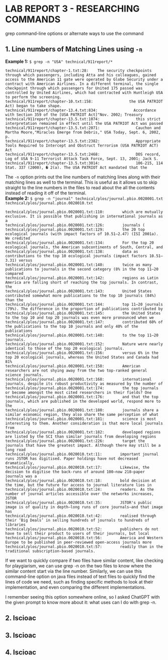 # LAB REPORT 3 - RESEARCHING COMMANDS
grep command-line options or alternate ways to use the command

## 1. Line numbers of Matching Lines using `-n`
**Example 1:**   `$ grep -n "USA" technical/911report/*`
```
technical/911report/chapter-1.txt:28:    The security checkpoints through which passengers, including Atta and his colleagues, gained access to the American 11 gate were operated by Globe Security under a contract with American Airlines. In a different terminal, the single checkpoint through which passengers for United 175 passed was controlled by United Airlines, which had contracted with Huntleigh USA to perform the screening.
technical/911report/chapter-10.txt:158:                the USA PATRIOT Act) began to take shape.
technical/911report/chapter-13.4.txt:834:                Accordance with Section 359 of the [USA PATRIOT Act]"Nov. 2002; Treasury
technical/911report/chapter-13.5.txt:1074:                this strict interpretation remained in effect until the USA PATRIOT Act was passed
technical/911report/chapter-13.5.txt:2071:                Cauchon and Martha Moore,"Miracles Emerge from Debris," USA Today, Sept. 6, 2002, p.
technical/911report/chapter-13.5.txt:2382:                Appropriate Tools Required to Intercept and Obstruct Terrorism (USA PATRIOT ACT) Act
technical/911report/chapter-13.5.txt:2468:                DOS record, Log of USA 9-11 Terrorist Attack Task Force, Sept. 13, 2001; Jack S.
technical/911report/chapter-13.5.txt:3014:                106-215, 114 Stat. 337 (2000), � 2(a). The USA PATRIOT Act mandated that the
```
The `-n` option prints out the line numbers of matching lines along with their matching lines as well to the terminal. This is useful as it allows us to skip straight to the line numbers in the files to read about the all the contents instead of reading it off of the terminal.\
**Example 2:**  `$ grep -n "journal" technical/plos/journal.pbio.0020001.txt technical/plos/journal.pbio.0020010.txt`
```
technical/plos/journal.pbio.0020001.txt:110:        which are mutually exclusive. It is possible that publishing in international journals as a
technical/plos/journal.pbio.0020001.txt:126:        journals (
technical/plos/journal.pbio.0020001.txt:129:        the 20 top ecological journals (with impact factors of 10.51–2.47) (ISI 2001a). We credited
technical/plos/journal.pbio.0020001.txt:134:        For the top 20 ecological journals, the American subcontinents of South, Central, and
technical/plos/journal.pbio.0020001.txt:138:        data as contributions to the top 10 ecological journals (impact factors 10.51–3.31) versus
technical/plos/journal.pbio.0020001.txt:140:        twice as many publications to journals in the second category (8% in the top 11–20 compared
technical/plos/journal.pbio.0020001.txt:142:        regions as Latin America are falling short of reaching the top journals. In contrast, the
technical/plos/journal.pbio.0020001.txt:143:        United States contributed somewhat more publications to the top 10 journals (84%) than the
technical/plos/journal.pbio.0020001.txt:144:        top 11–20 journals (79%). The difference in the proportion of publications contributed by
technical/plos/journal.pbio.0020001.txt:145:        the United States to the top 10 and top 20 journals was even more pronounced when we
technical/plos/journal.pbio.0020001.txt:147:        contributed 60% of the publications to the top 10 journals and only 40% of the publications
technical/plos/journal.pbio.0020001.txt:148:        to the top 11–20 journals.
technical/plos/journal.pbio.0020001.txt:152:        Nature were nearly identical to those of the top 20 ecological journals.
technical/plos/journal.pbio.0020001.txt:156:        versus 6% in the top 20 ecological journals, whereas the United States and Canada had 81%
technical/plos/journal.pbio.0020001.txt:158:        American researchers are not shying away from the two top-ranked general science journals.
technical/plos/journal.pbio.0020001.txt:168:        international journals, despite its robust productivity as measured by the number of
technical/plos/journal.pbio.0020001.txt:174:        the top journals or become amongst the most cited researchers in their fields? One
technical/plos/journal.pbio.0020001.txt:176:        and that the top journals, which are published in the developed world, respond more to the
technical/plos/journal.pbio.0020001.txt:180:        journals share a similar economic region, they also share the same perception of what
technical/plos/journal.pbio.0020001.txt:181:        science is most interesting to them. Another consideration is that more local journals from
technical/plos/journal.pbio.0020001.txt:182:        developed regions are listed by the SCI than similar journals from developing regions
technical/plos/journal.pbio.0020001.txt:226:        target the journals that have the greatest impact. Although there may still be a long road
technical/plos/journal.pbio.0020010.txt:11:        important journal runs JSTOR has digitised. Paper holdings have not decreased dramatically,
technical/plos/journal.pbio.0020010.txt:17:        Likewise, the decision to digitise the back-runs of around 100—now 218—paper journals was a
technical/plos/journal.pbio.0020010.txt:18:        bold decision at the time, but the future for access to journal literature lies in
technical/plos/journal.pbio.0020010.txt:24:        readers. As the number of journal articles accessible over the networks increases, JSTOR
technical/plos/journal.pbio.0020010.txt:35:        JSTOR's public image is of quality in depth—long runs of core journals—and that image has
technical/plos/journal.pbio.0020010.txt:42:        realised through their ‘Big Deals’ in selling hundreds of journals to hundreds of libraries
technical/plos/journal.pbio.0020010.txt:52:        publishers do not have to sell their product to users of their journals, but local
technical/plos/journal.pbio.0020010.txt:56:        America and Western Europe to be published in peer-reviewed open-access journals more
technical/plos/journal.pbio.0020010.txt:57:        readily than in the traditional subscription-based journals.
```
If we want to quickly compare if two files have similar content, like checking for playgiarism, we can use grep -n on the two files to know where the similar content start via the line number. Similarly, we can use this command-line option on java files instead of text files to quickly find the lines of code we need, such as finding specific methods to look at their implementation, and even comparing the different implementations. 

I remember seeing this option somewhere online, so I asked ChatGPT with the given prompt to know more about it: what uses can I do with grep -n.


## 2. Iscioac



## 3. Iscioac



## 4. Iscioac

